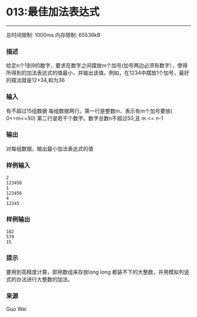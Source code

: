 # 013:最佳加法表达式
------

总时间限制: 1000ms 内存限制: 65536kB

### 描述

给定n个1到9的数字，要求在数字之间摆放m个加号(加号两边必须有数字），使得所得到的加法表达式的值最小，并输出该值。例如，在1234中摆放1个加号，最好的摆法就是12+34,和为36


### 输入

有不超过15组数据
每组数据两行。第一行是整数m，表示有m个加号要放( 0<=m<=50)
第二行是若干个数字。数字总数n不超过50,且 m <= n-1

### 输出

对每组数据，输出最小加法表达式的值

### 样例输入

```
2
123456
1
123456
4
12345
```

### 样例输出

```
102
579
15
```
### 提示

要用到高精度计算，即用数组来存放long long 都装不下的大整数，并用模拟列竖式的办法进行大整数的加法。

### 来源

Guo Wei


